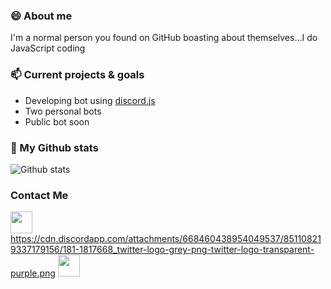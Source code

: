 ### 😄 About me
I'm a normal person you found on GitHub boasting about themselves...I do JavaScript coding

### 📫 Current projects & goals
* Developing bot using [discord.js](https://discordjs.guide/)
* Two personal bots
* Public bot soon

### 🌱 My Github stats
![Github stats](https://github-readme-stats.vercel.app/api?username=UndiedHitler)

### Contact Me
[<img src="https://discord.com/assets/2d20a45d79110dc5bf947137e9d99b66.svg" width="35px" color="black">](dsc.bio/6206)
https://cdn.discordapp.com/attachments/668460438954049537/851108219337179156/181-1817668_twitter-logo-grey-png-twitter-logo-transparent-purple.png
[<img src="https://cdn.discordapp.com/attachments/668460438954049537/851108219337179156/181-1817668_twitter-logo-grey-png-twitter-logo-transparent-purple.png" width="35px" color="black">](https://twitter.com/UndiedGamerGFX)
